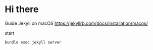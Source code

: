 # Hi there

Guide
Jekyll on macOS 
https://jekyllrb.com/docs/installation/macos/


start
```
bundle exec jekyll server
```
